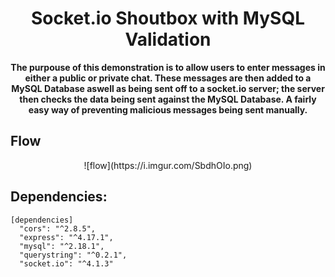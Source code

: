 <div align="center">
  <h1>Socket.io Shoutbox with MySQL Validation</h1>
  <p>
    <strong>The purpouse of this demonstration is to allow users to enter messages in either a public or private chat. These messages are then 
    added to a MySQL Database aswell as being sent off to a socket.io server; the server then checks the data being sent against the MySQL Database.
    A fairly easy way of preventing malicious messages being sent manually.</strong>
  </p>
  <p>
  </p>
</div>

## Flow
<div align="center">
  ![flow](https://i.imgur.com/SbdhOIo.png)
</div>

## Dependencies:
```
[dependencies]
  "cors": "^2.8.5",
  "express": "^4.17.1",
  "mysql": "^2.18.1",
  "querystring": "^0.2.1",
  "socket.io": "^4.1.3"
```
